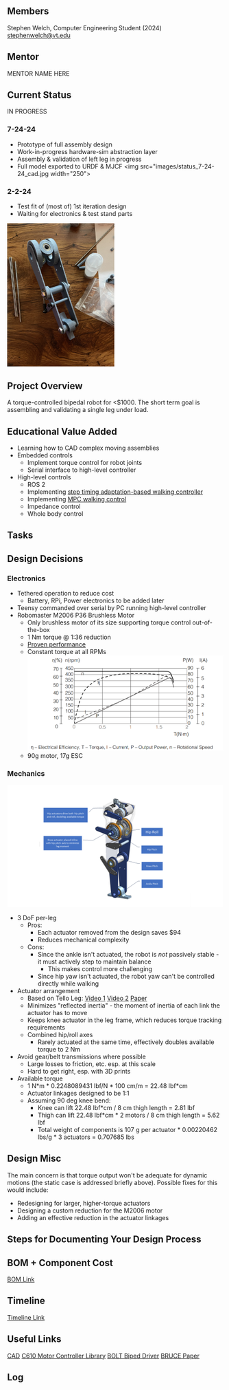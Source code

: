 ## Members
Stephen Welch, Computer Engineering Student (2024)
stephenwelch@vt.edu

## Mentor
MENTOR NAME HERE

## Current Status
IN PROGRESS

### 7-24-24
- Prototype of full assembly design
- Work-in-progress hardware-sim abstraction layer
- Assembly & validation of left leg in progress
- Full model exported to URDF & MJCF
<img src="images/status_7-24-24_cad.jpg width="250">
  
### 2-2-24
- Test fit of (most of) 1st iteration design
- Waiting for electronics & test stand parts
<img src="images/status_2-2-24_1.jpg" width="250">


## Project Overview

A torque-controlled bipedal robot for <$1000. The short term goal is assembling and validating a single leg under load.

## Educational Value Added

- Learning how to CAD complex moving assemblies
- Embedded controls
    - Implement torque control for robot joints
    - Serial interface to high-level controller
- High-level controls
    - ROS 2
    - Implementing [step timing adaptation-based walking controller](https://ieeexplore.ieee.org/stamp/stamp.jsp?arnumber=9082021)
    - Implementing [MPC walking control](https://arxiv.org/pdf/2010.08198.pdf)
    - Impedance control
    - Whole body control

## Tasks

<!-- Your Text Here. You may work with your mentor on this later when they are assigned -->

## Design Decisions

### Electronics
- Tethered operation to reduce cost
    - Battery, RPi, Power electronics to be added later
- Teensy commanded over serial by PC running high-level controller
- Robomaster M2006 P36 Brushless Motor
    - Only brushless motor of its size supporting torque control out-of-the-box
    - 1 Nm torque @ 1:36 reduction
    - [Proven performance](https://www.youtube.com/watch?v=_Sh4kRtmAog)
    - Constant torque at all RPMs
      ![M2006 motor curves](images/m2006_specs.png)
    - 90g motor, 17g ESC

### Mechanics
![labeled diagram of leg](images/arca.png)
- 3 DoF per-leg
    - Pros:
        - Each actuator removed from the design saves $94
        - Reduces mechanical complexity
    - Cons:
        - Since the ankle isn't actuated, the robot is *not* passively stable - it must actively step to maintain balance
            - This makes control more challenging
        - Since hip yaw isn't actuated, the robot yaw can't be controlled directly while walking
- Actuator arrangement
    - Based on Tello Leg: [Video 1](https://www.youtube.com/watch?v=62lo04Up2vc) [Video 2](https://www.youtube.com/watch?v=mn8tCtYHzHI&t=1s) [Paper](https://arxiv.org/abs/2203.00644)
    - Minimizes "reflected inertia" - the moment of inertia of each link the actuator has to move
    - Keeps knee actuator in the leg frame, which reduces torque tracking requirements
    - Combined hip/roll axes
        - Rarely actuated at the same time, effectively doubles available torque to 2 Nm
- Avoid gear/belt transmissions where possible
    - Large losses to friction, etc. esp. at this scale
    - Hard to get right, esp. with 3D prints
- Available torque
    - 1 N*m * 0.2248089431 lbf/N \* 100 cm/m = 22.48 lbf\*cm
    - Actuator linkages designed to be 1:1
    - Assuming 90 deg knee bend:
        - Knee can lift 22.48 lbf\*cm / 8 cm thigh length = 2.81 lbf
        - Thigh can lift 22.48 lbf\*cm * 2 motors / 8 cm thigh length = 5.62 lbf
        - Total weight of components is 107 g per actuator * 0.00220462 lbs/g * 3 actuators = 0.707685 lbs

## Design Misc

The main concern is that torque output won't be adequate for dynamic motions (the static case is addressed briefly above).
Possible fixes for this would include:
- Redesigning for larger, higher-torque actuators
- Designing a custom reduction for the M2006 motor
- Adding an effective reduction in the actuator linkages

## Steps for Documenting Your Design Process

<!-- Your Text Here. You may work with your mentor on this later when they are assigned -->

## BOM + Component Cost
[BOM Link](https://docs.google.com/spreadsheets/d/1Qe1dRF8I_yPayQ6RHrJmCSCA597qFWhmrA_jtBt1tgA/edit?usp=sharing)

## Timeline

[Timeline Link](timeline.pdf)

## Useful Links

[CAD](https://cad.onshape.com/documents/4743a97557c0a80d1585b0a7/w/2d6986bf76e2e55acb049bf2/e/10cf3b3fefc155c08becdc5d)
[C610 Motor Controller Library](https://github.com/stanfordroboticsclub/DJIC610Controller)
[BOLT Biped Driver](https://github.com/open-dynamic-robot-initiative/bolt)
[BRUCE Paper](https://ieeexplore.ieee.org/stamp/stamp.jsp?tp=&arnumber=9811790)

## Log

<!-- Your Text Here. You may work with your mentor on this later when they are assigned -->

